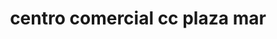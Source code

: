 ---
title: "centro comercial cc plaza mar"
url: /puerto-la-cruz/centro-comercial-cc-plaza-mar/
shop: centro comercial
---